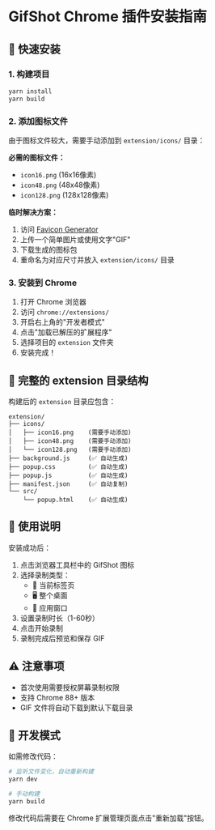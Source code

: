 # GifShot Chrome 插件安装指南

## 🚀 快速安装

### 1. 构建项目
```bash
yarn install
yarn build
```

### 2. 添加图标文件
由于图标文件较大，需要手动添加到 `extension/icons/` 目录：

**必需的图标文件：**
- `icon16.png` (16x16像素)
- `icon48.png` (48x48像素) 
- `icon128.png` (128x128像素)

**临时解决方案：**
1. 访问 [Favicon Generator](https://www.favicon-generator.org/)
2. 上传一个简单图片或使用文字"GIF"
3. 下载生成的图标包
4. 重命名为对应尺寸并放入 `extension/icons/` 目录

### 3. 安装到 Chrome
1. 打开 Chrome 浏览器
2. 访问 `chrome://extensions/`
3. 开启右上角的"开发者模式"
4. 点击"加载已解压的扩展程序"
5. 选择项目的 `extension` 文件夹
6. 安装完成！

## 📁 完整的 extension 目录结构

构建后的 `extension` 目录应包含：

```
extension/
├── icons/
│   ├── icon16.png    (需要手动添加)
│   ├── icon48.png    (需要手动添加)
│   └── icon128.png   (需要手动添加)
├── background.js     (✅ 自动生成)
├── popup.css         (✅ 自动生成)
├── popup.js          (✅ 自动生成)
├── manifest.json     (✅ 自动复制)
└── src/
    └── popup.html    (✅ 自动生成)
```

## 🎯 使用说明

安装成功后：

1. 点击浏览器工具栏中的 GifShot 图标
2. 选择录制类型：
   - 📄 当前标签页
   - 🖥️ 整个桌面  
   - 📱 应用窗口
3. 设置录制时长（1-60秒）
4. 点击开始录制
5. 录制完成后预览和保存 GIF

## ⚠️ 注意事项

- 首次使用需要授权屏幕录制权限
- 支持 Chrome 88+ 版本
- GIF 文件将自动下载到默认下载目录

## 🔧 开发模式

如需修改代码：

```bash
# 监听文件变化，自动重新构建
yarn dev

# 手动构建
yarn build
```

修改代码后需要在 Chrome 扩展管理页面点击"重新加载"按钮。 